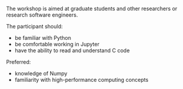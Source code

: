 The workshop is aimed at graduate students and other researchers or research software engineers.

The participant should:
- be familiar with Python
- be comfortable working in Jupyter
- have the ability to read and understand C code

Preferred:
- knowledge of Numpy
- familiarity with high-performance computing concepts